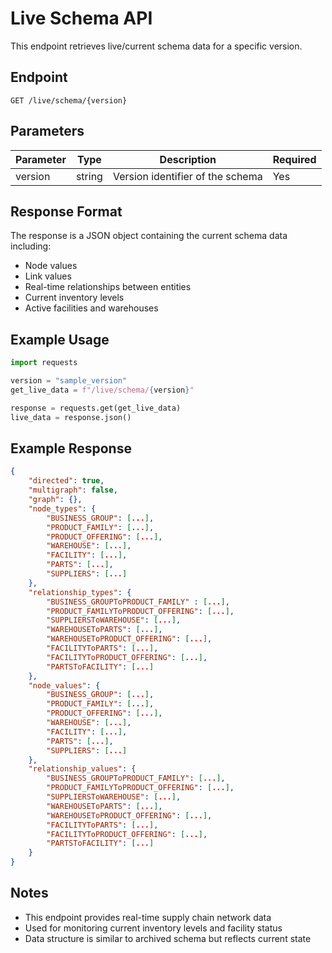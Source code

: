 # Live Schema API

This endpoint retrieves live/current schema data for a specific version.

## Endpoint

```
GET /live/schema/{version}
```

## Parameters

| Parameter | Type   | Description                    | Required |
|-----------|--------|--------------------------------|----------|
| version   | string | Version identifier of the schema| Yes      |

## Response Format

The response is a JSON object containing the current schema data including:
- Node values
- Link values
- Real-time relationships between entities
- Current inventory levels
- Active facilities and warehouses

## Example Usage

```python
import requests

version = "sample_version"
get_live_data = f"/live/schema/{version}"

response = requests.get(get_live_data)
live_data = response.json()
```

## Example Response

```json
{
    "directed": true,
    "multigraph": false,
    "graph": {},
    "node_types": {
        "BUSINESS_GROUP": [...],
        "PRODUCT_FAMILY": [...],
        "PRODUCT_OFFERING": [...],
        "WAREHOUSE": [...],
        "FACILITY": [...],
        "PARTS": [...],
        "SUPPLIERS": [...]
    },
    "relationship_types": {
        "BUSINESS_GROUPToPRODUCT_FAMILY" : [...],
        "PRODUCT_FAMILYToPRODUCT_OFFERING": [...],
        "SUPPLIERSToWAREHOUSE": [...],
        "WAREHOUSEToPARTS": [...],
        "WAREHOUSEToPRODUCT_OFFERING": [...],
        "FACILITYToPARTS": [...],
        "FACILITYToPRODUCT_OFFERING": [...],
        "PARTSToFACILITY": [...]
    },
    "node_values": {
        "BUSINESS_GROUP": [...],
        "PRODUCT_FAMILY": [...],
        "PRODUCT_OFFERING": [...],
        "WAREHOUSE": [...],
        "FACILITY": [...],
        "PARTS": [...],
        "SUPPLIERS": [...]
    },
    "relationship_values": {
        "BUSINESS_GROUPToPRODUCT_FAMILY": [...],
        "PRODUCT_FAMILYToPRODUCT_OFFERING": [...],
        "SUPPLIERSToWAREHOUSE": [...],
        "WAREHOUSEToPARTS": [...],
        "WAREHOUSEToPRODUCT_OFFERING": [...],
        "FACILITYToPARTS": [...],
        "FACILITYToPRODUCT_OFFERING": [...],
        "PARTSToFACILITY": [...]
    }
}
```

## Notes
- This endpoint provides real-time supply chain network data
- Used for monitoring current inventory levels and facility status
- Data structure is similar to archived schema but reflects current state
